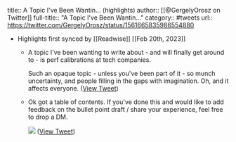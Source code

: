 title:: A Topic I've Been Wantin... (highlights)
author:: [[@GergelyOrosz on Twitter]]
full-title:: "A Topic I've Been Wantin..."
category:: #tweets
url:: https://twitter.com/GergelyOrosz/status/1561665835986554880

- Highlights first synced by [[Readwise]] [[Feb 20th, 2023]]
	- A topic I've been wanting to write about - and will finally get around to - is perf calibrations at tech companies.
	  
	  Such an opaque topic - unless you've been part of it - so munch uncertainty, and people filling in the gaps with  imagination. Oh, and it affects everyone. ([View Tweet](https://twitter.com/GergelyOrosz/status/1561665835986554880))
	- Ok got a table of contents. If you've done this and would like to add feedback on the bullet point draft / share your experience, feel free to drop a DM. 
	  
	  ![](https://pbs.twimg.com/media/Fax0dm9XoAAjBu_.jpg) ([View Tweet](https://twitter.com/GergelyOrosz/status/1561751371224956934))